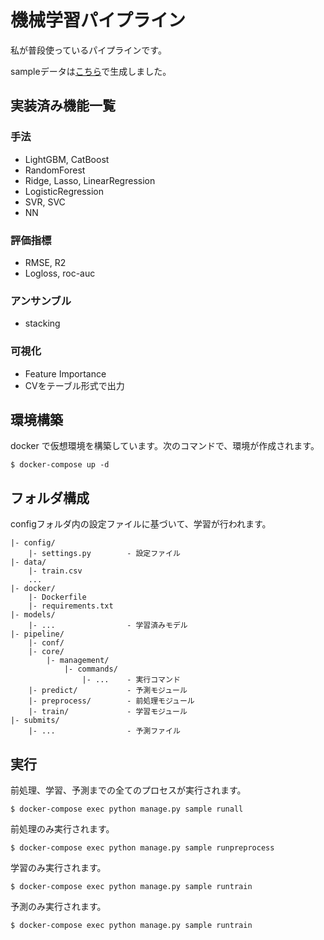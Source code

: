 # 機械学習パイプライン

私が普段使っているパイプラインです。

sampleデータは[こちら](<https://github.com/SasakiPeter/test_pubchempy>)で生成しました。

## 実装済み機能一覧

### 手法

* LightGBM, CatBoost
* RandomForest
* Ridge, Lasso, LinearRegression
* LogisticRegression
* SVR, SVC
* NN

### 評価指標

* RMSE, R2
* Logloss, roc-auc

### アンサンブル

* stacking

### 可視化

* Feature Importance
* CVをテーブル形式で出力

## 環境構築

docker で仮想環境を構築しています。次のコマンドで、環境が作成されます。

```shell
$ docker-compose up -d
```

## フォルダ構成

configフォルダ内の設定ファイルに基づいて、学習が行われます。

```
|- config/
	|- settings.py        - 設定ファイル
|- data/
	|- train.csv
	...
|- docker/
	|- Dockerfile
	|- requirements.txt
|- models/
	|- ...                - 学習済みモデル
|- pipeline/
	|- conf/
	|- core/
		|- management/
			|- commands/
				|- ...    - 実行コマンド
	|- predict/           - 予測モジュール
	|- preprocess/        - 前処理モジュール
	|- train/             - 学習モジュール
|- submits/
	|- ...                - 予測ファイル
```

## 実行

前処理、学習、予測までの全てのプロセスが実行されます。

```shell
$ docker-compose exec python manage.py sample runall
```

前処理のみ実行されます。

```shell
$ docker-compose exec python manage.py sample runpreprocess
```

学習のみ実行されます。

```shell
$ docker-compose exec python manage.py sample runtrain
```

予測のみ実行されます。

```shell
$ docker-compose exec python manage.py sample runtrain
```

